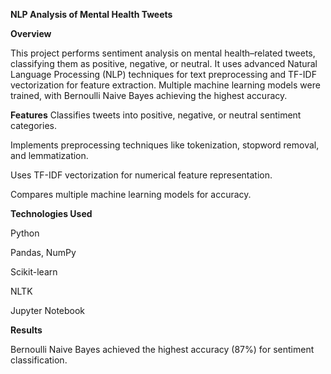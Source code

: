 **NLP Analysis of Mental Health Tweets**

**Overview**

This project performs sentiment analysis on mental health–related tweets, classifying them as positive, negative, or neutral.
It uses advanced Natural Language Processing (NLP) techniques for text preprocessing and TF-IDF vectorization for feature extraction.
Multiple machine learning models were trained, with Bernoulli Naive Bayes achieving the highest accuracy.

**Features**
Classifies tweets into positive, negative, or neutral sentiment categories.

Implements preprocessing techniques like tokenization, stopword removal, and lemmatization.

Uses TF-IDF vectorization for numerical feature representation.

Compares multiple machine learning models for accuracy.

**Technologies Used**

Python

Pandas, NumPy

Scikit-learn

NLTK

Jupyter Notebook

**Results**

Bernoulli Naive Bayes achieved the highest accuracy (87%) for sentiment classification.
